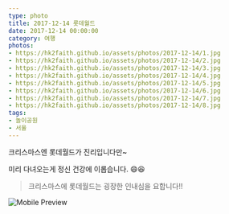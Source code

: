 ```yaml
---
type: photo
title: 2017-12-14 롯데월드
date: 2017-12-14 00:00:00
category: 여행
photos:
- https://hk2faith.github.io/assets/photos/2017-12-14/1.jpg
- https://hk2faith.github.io/assets/photos/2017-12-14/2.jpg
- https://hk2faith.github.io/assets/photos/2017-12-14/3.jpg
- https://hk2faith.github.io/assets/photos/2017-12-14/4.jpg
- https://hk2faith.github.io/assets/photos/2017-12-14/5.jpg
- https://hk2faith.github.io/assets/photos/2017-12-14/6.jpg
- https://hk2faith.github.io/assets/photos/2017-12-14/7.jpg
- https://hk2faith.github.io/assets/photos/2017-12-14/8.jpg
tags:
- 놀이공원
- 서울
---
```


크리스마스엔 롯데월드가 진리입니다만~ 

<!-- more -->

미리 다녀오는게 정신 건강에 이롭습니다. :smile::laughing:

> 크리스마스에 롯데월드는 굉장한 인내심을 요합니다!!

![Mobile Preview](https://hk2faith.github.io/assets/photos/2017-12-14/9.jpg)